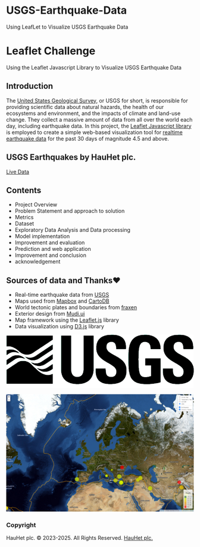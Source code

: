 # USGS-Earthquake-Data
Using LeafLet to Visualize USGS Earthquake Data

# Leaflet Challenge
Using the Leaflet Javascript Library to Visualize USGS Earthquake Data

## Introduction
The [United States Geological Survey](https://www.usgs.gov/), or USGS for short, is responsible for providing scientific data about natural hazards, the health of our ecosystems and environment, and the impacts of climate and land-use change. They collect a massive amount of data from all over the world each day, including earthquake data. In this project, the [Leaflet Javascript library](https://leafletjs.com/) is employed to create a simple web-based visualization tool for [realtime earthquake data](https://earthquake.usgs.gov/earthquakes/feed/v1.0/geojson.php) for the past 30 days of magnitude 4.5 and above.


## USGS Earthquakes by HauHet plc. 
[Live Data](https://hauhet.co/ai/)


## Contents

   * Project Overview
   * Problem Statement and approach to solution
   * Metrics 
   * Dataset 
   * Exploratory Data Analysis and Data processing
   * Model implementation
   * Improvement and evaluation
   * Prediction and web application
   * Improvement and conclusion
   * acknowledgement

## Sources of data and Thanks❤️

*   Real-time earthquake data from [USGS](https://earthexplorer.usgs.gov/)
*   Maps used from [Mapbox](https://www.mapbox.com/) and [CartoDB](https://carto.com/)
*   World tectonic plates and boundaries from [fraxen](https://github.com/fraxen/tectonicplates)
*   Exterior design from [Mudi.ui](https://www.mdui.org/)
*   Map framework using the [Leaflet.js](https://leafletjs.com/) library
*   Data visualization using [D3.js](https://d3js.org/) library


![Leaflet Map](images/USGS_logo.png) 

![Leaflet Map](images/map.png) 



### Copyright

HauHet plc. © 2023-2025. All Rights Reserved. [HauHet plc.](https://hauhet.co/)
